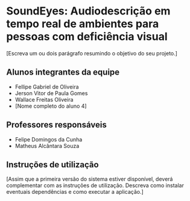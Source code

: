 # SoundEyes: Audiodescrição em tempo real de ambientes para pessoas com deficiência visual

[Escreva um ou dois  parágrafo resumindo o objetivo do seu projeto.]

## Alunos integrantes da equipe

* Fellipe Gabriel de Oliveira
* Jerson Vitor de Paula Gomes
* Wallace Freitas Oliveira
* [Nome completo do aluno 4]

## Professores responsáveis

* Felipe Domingos da Cunha
* Matheus Alcântara Souza

## Instruções de utilização

[Assim que a primeira versão do sistema estiver disponível, deverá complementar com as instruções de utilização. Descreva como instalar eventuais dependências e como executar a aplicação.]
